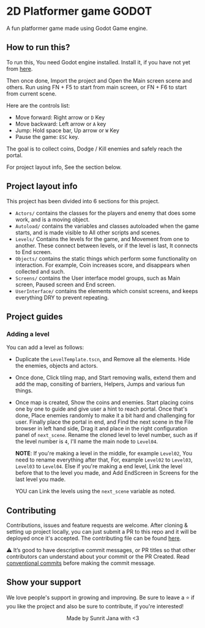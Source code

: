 # 2D Platformer game GODOT

A fun platformer game made using Godot Game engine.

## How to run this?

To run this, You need Godot engine installed. Install it, if you have not yet from [here](https://godotengine.com).

Then once done, Import the project and Open the Main screen scene and others. Run using FN + F5 to start from 
main screen, or FN + F6 to start from current scene.

Here are the controls list:
- Move forward: Right arrow or `D` Key
- Move backward: Left arrow or `A` key
- Jump: Hold space bar, Up arrow or `W` Key
- Pause the game: `ESC` key.

The goal is to collect coins, Dodge / Kill enemies and safely reach the portal.

For project layout info, See the section below.

## Project layout info

This project has been divided into 6 sections for this project.

- `Actors/` contains the classes for the players and enemy that does some work, and is a 
  moving object.
- `Autoload/` contains the variables and classes autoloaded when the game starts, and is
  made visible to All other scripts and scenes.
- `Levels/` Contains the levels for the game, and Movement from one to another. These 
  connect between levels, or if the level is last, It connects to End screen.
- `Objects/` contains the static things which perform some functionality on interaction.
  For example, Coin increases score, and disappears when collected and such.
- `Screens/` contains the User interface model groups, such as Main screen, Paused screen and
  End screen.
- `UserInterface/` contains the elements which consist screens, and keeps everything DRY
  to prevent repeating.

## Project guides

### Adding a level

You can add a level as follows:

- Duplicate the `LevelTemplate.tscn`, and Remove all the elements. Hide the enemies, objects
  and actors.
- Once done, Click tiling map, and Start removing walls, extend them and add the map, consiting 
  of barriers, Helpers, Jumps and various fun things.
- Once map is created, Show the coins and enemies. Start placing coins one by one to guide and 
  give user a hint to reach portal. Once that's done, Place enemies randomly to make it a bit hard 
  and challenging for user. Finally place the portal in end, and Find the next scene in the File 
  browser in left hand side, Drag it and place in the right configuration panel of `next_scene`.
  Rename the cloned level to level number, such as if the level number is `4`, I'll name the main node
  to `Level04`.

  **NOTE**: If you're making a level in the middle, for example `Level02`, You need to rename everything after
  that, For, example `Level02` to `Level03`, `Level03` to `Level04`. Else if you're making a end level, Link the 
  level before that to the level you made, and Add EndScreen in Screens for the last level you made.

  YOU can Link the levels using the `next_scene` variable as noted.

## Contributing

Contributions, issues and feature requests are welcome. After cloning & setting up project locally, you 
can just submit a PR to this repo and it will be deployed once it's accepted. The contributing file can be 
found 
[here](https://github.com/janaSunrise/overflow-discord-bot/blob/main/CONTRIBUTING.md).

⚠️ It’s good to have descriptive commit messages, or PR titles so that other contributors can understand about your 
commit or the PR Created. Read [conventional commits](https://www.conventionalcommits.org/en/v1.0.0-beta.3/) 
before making the commit message.

## Show your support

We love people's support in growing and improving. Be sure to leave a ⭐️ if you like the project and 
also be sure to contribute, if you're interested!


<div align="center">
Made by Sunrit Jana with <3
</div>
